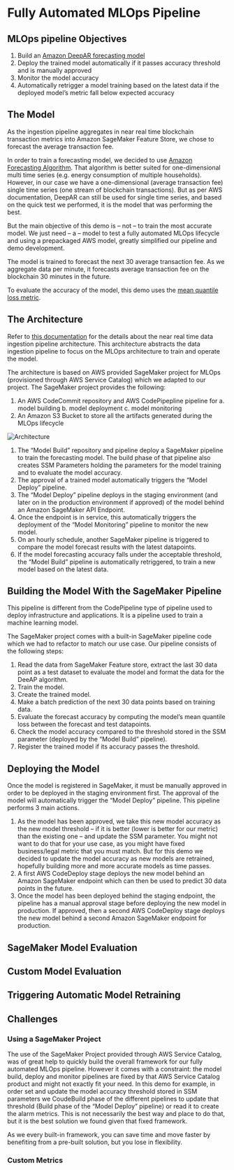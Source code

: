 # Fully Automated MLOps Pipeline
## MLOps pipeline Objectives
1. Build an [Amazon DeepAR forecasting model](https://docs.aws.amazon.com/sagemaker/latest/dg/deepar.html)
2. Deploy the trained model automatically if it passes accuracy threshold and is manually approved
3. Monitor the model accuracy
4. Automatically retrigger a model training based on the latest data if the deployed model’s metric fall below expected accuracy
## The Model
As the ingestion pipeline aggregates in near real time blockchain transaction metrics into Amazon SageMaker Feature Store, we chose to forecast the average transaction fee. 

In order to train a forecasting model, we decided to use [Amazon Forecasting Algorithm](https://docs.aws.amazon.com/sagemaker/latest/dg/deepar.html). That algorithm is better suited for one-dimensional multi time series (e.g. energy consumption of multiple households). However, in our case we have a one-dimensional (average transaction fee) single time series (one stream of blockchain transactions). But as per AWS documentation, DeepAR can still be used for single time series, and based on the quick test we performed, it is the model that was performing the best. 

But the main objective of this demo is – not – to train the most accurate model. We just need – a – model to test a fully automated MLOps lifecycle and using a prepackaged AWS model, greatly simplified our pipeline and demo development.

The model is trained to forecast the next 30 average transaction fee. As we aggregate data per minute, it forecasts average transaction fee on the blockchain 30 minutes in the future.

To evaluate the accuracy of the model, this demo uses the [mean quantile loss metric](https://docs.aws.amazon.com/sagemaker/latest/dg/deepar.html).
## The Architecture
Refer to [this documentation](./INGESTION.md) for the details about the near real time data ingestion pipeline architecture. This architecture abstracts the data ingestion pipeline to focus on the MLOps architecture to train and operate the model.

The architecture is based on AWS provided SageMaker project for MLOps (provisioned through AWS Service Catalog) which we adapted to our project. The SageMaker project provides the following:
1. An AWS CodeCommit repository and AWS CodePipepline pipeline for
  a.	model building
  b.	model deployment
  c.	model monitoring
2. An Amazon S3 Bucket to store all the artifacts generated during the MLOps lifecycle

![Architecture](./images/mlops-overview.jpg)

1. The “Model Build” repository and pipeline deploy a SageMaker pipeline to train the forecasting model. The build phase of that pipeline also creates SSM Parameters holding the parameters for the model training and to evaluate the model accuracy.
2. The approval of a trained model automatically triggers the “Model Deploy” pipeline.
3. The “Model Deploy” pipeline deploys in the staging environment (and later on in the production environment if approved) of the model behind an Amazon SageMaker API Endpoint.
4. Once the endpoint is in service, this automatically triggers the deployment of the “Model Monitoring” pipeline to monitor the new model.
5. On an hourly schedule, another SageMaker pipeline is triggered to compare the model forecast results with the latest datapoints. 
6. If the model forecasting accuracy falls under the acceptable threshold, the “Model Build” pipeline is automatically retriggered, to train a new model based on the latest data.
## Building the Model With the SageMaker Pipeline
This pipeline is different from the CodePipeline type of pipeline used to deploy infrastructure and applications. It is a pipeline used to train a machine learning model. 

The SageMaker project comes with a built-in SageMaker pipeline code which we had to refactor to match our use case. Our pipeline consists of the following steps:
1. Read the data from SageMaker Feature store, extract the last 30 data point as a test dataset to evaluate the model and format the data for the DeeAP algorithm.
2. Train the model.
3. Create the trained model.
4. Make a batch prediction of the next 30 data points based on training data.
5. Evaluate the forecast accuracy by computing the model’s mean quantile loss between the forecast and test datapoints.
6. Check the model accuracy compared to the threshold stored in the SSM parameter (deployed by the “Model Build” pipeline).
7. Register the trained model if its accuracy passes the threshold.
## Deploying the Model
Once the model is registered in SageMaker, it must be manually approved in order to be deployed in the staging environment first. The approval of the model will automatically trigger the “Model Deploy” pipeline. This pipeline performs 3 main actions.
1. As the model has been approved, we take this new model accuracy as the new model threshold – if it is better (lower is better for our metric) than the existing one – and update the SSM parameter. You might not want to do that for your use case, as you might have fixed business/legal metric that you must match. But for this demo we decided to update the model accuracy as new models are retrained, hopefully building more and more accurate models as time passes.
2. A first AWS CodeDeploy stage deploys the new model behind an Amazon SageMaker endpoint which can then be used to predict 30 data points in the future. 
3. Once the model has been deployed behind the staging endpoint, the pipeline has a manual approval stage before deploying the new model in production. If approved, then a second AWS CodeDeploy stage deploys the new model behind a second Amazon SageMaker endpoint for production.
## SageMaker Model Evaluation
## Custom Model Evaluation
## Triggering Automatic  Model Retraining
## Challenges 
### Using a SageMaker Project
The use of the SageMaker Project provided through AWS Service Catalog, was of great help to quickly build the overall framework for our fully automated MLOps pipeline. However it comes with a constraint: the model build, deploy and monitor pipelines are fixed by that AWS Service Catalog product and might not exactly fit your need. In this demo for example, in order set and update the model accuracy threshold stored in SSM parameters we CoudeBuild phase of the different pipelines to update that threshold (Build phase of the “Model Deploy” pipeline) or read it to create the alarm metrics. This is not necessarily the best way and place to do that, but it is the best solution we found given that fixed framework.

As we every built-in framework, you can save time and move faster by benefiting from a pre-built solution, but you lose in flexibility.
### Custom Metrics
